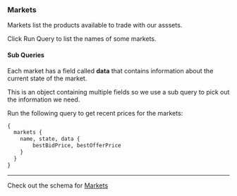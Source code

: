 ### Markets 

Markets list the products available to trade with our asssets.

Click Run Query to list the names of some markets.

#### Sub Queries

Each market has a field called **data** that contains information about the current state of the market.

This is an object containing multiple fields so we use a sub query to pick out the information we need.

Run the following query to get recent prices for the markets:

```graphql
{
  markets {
    name, state, data {
    	bestBidPrice, bestOfferPrice
    }
  }
}
```
___
Check out the schema for <a href="https://docs.fairground.vega.xyz/api/graphql/market.doc.html" target="_blank" rel="noreferrer">Markets</a> 